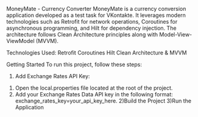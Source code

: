 MoneyMate - Currency Converter
MoneyMate is a currency conversion application developed as a test task for VKontakte. It leverages modern technologies such as Retrofit for network operations, Coroutines for asynchronous programming, and Hilt for dependency injection. The architecture follows Clean Architecture principles along with Model-View-ViewModel (MVVM).

Technologies Used: 
Retrofit
Coroutines
Hilt
Clean Architecture & MVVM

Getting Started
To run this project, follow these steps:

1) Add Exchange Rates API Key:
1. Open the local.properties file located at the root of the project.
2. Add your Exchange Rates Data API key in the following format: exchange_rates_key=your_api_key_here.
2)Build the Project
3)Run the Application
